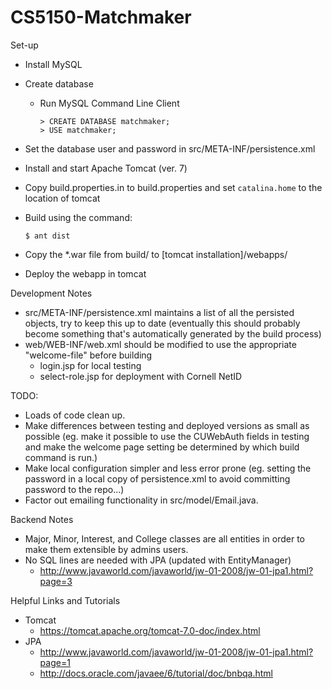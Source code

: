 CS5150-Matchmaker
=================

Set-up
- Install MySQL
- Create database
  - Run MySQL Command Line Client
      
      ```
      > CREATE DATABASE matchmaker;
      > USE matchmaker;
      ```
      
- Set the database user and password in src/META-INF/persistence.xml
- Install and start Apache Tomcat (ver. 7)
- Copy build.properties.in to build.properties and set `catalina.home` to the
  location of tomcat
- Build using the command:

    ```
    $ ant dist
    ```

- Copy the *.war file from build/ to [tomcat installation]/webapps/
- Deploy the webapp in tomcat

Development Notes
- src/META-INF/persistence.xml maintains a list of all the persisted objects,
  try to keep this up to date (eventually this should probably become something
  that's automatically generated by the build process)
- web/WEB-INF/web.xml should be modified to use the appropriate "welcome-file"
  before building
  - login.jsp for local testing
  - select-role.jsp for deployment with Cornell NetID

TODO:
- Loads of code clean up.
- Make differences between testing and deployed versions as small as possible
  (eg. make it possible to use the CUWebAuth fields in testing and make the
  welcome page setting be determined by which build command is run.)
- Make local configuration simpler and less error prone (eg. setting the
  password in a local copy of persistence.xml to avoid committing password to
  the repo...)
- Factor out emailing functionality in src/model/Email.java.

Backend Notes
- Major, Minor, Interest, and College classes are all entities in order to make
  them extensible by admins users.
- No SQL lines are needed with JPA (updated with EntityManager)
  - http://www.javaworld.com/javaworld/jw-01-2008/jw-01-jpa1.html?page=3

Helpful Links and Tutorials
- Tomcat
  - https://tomcat.apache.org/tomcat-7.0-doc/index.html
- JPA
  - http://www.javaworld.com/javaworld/jw-01-2008/jw-01-jpa1.html?page=1
  - http://docs.oracle.com/javaee/6/tutorial/doc/bnbqa.html
